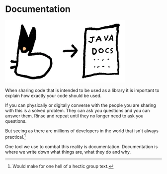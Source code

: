 # Documentation

<img src="/documentation/header.png" height="200px"/>

When sharing code that is intended to be used as a library it is important to explain
how exactly your code should be used.

If you can physically or digitally converse with the people you are sharing with this is a solved problem.
They can ask you questions and you can answer them. Rinse and repeat until they no longer need to ask you
questions.

But seeing as there are millions of developers in the world that isn't always practical.[^grouptext]

One tool we use to combat this reality is documentation. Documentation is where we write down what things are, what they do and why.

[^grouptext]: Would make for one hell of a hectic group text.